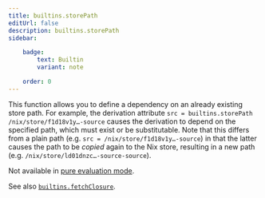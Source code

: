 ```yaml
---
title: builtins.storePath
editUrl: false
description: builtins.storePath
sidebar:

    badge:
        text: Builtin
        variant: note

    order: 0
---
```


This function allows you to define a dependency on an already
existing store path. For example, the derivation attribute `src
= builtins.storePath /nix/store/f1d18v1y…-source` causes the
derivation to depend on the specified path, which must exist or
be substitutable. Note that this differs from a plain path
(e.g. `src = /nix/store/f1d18v1y…-source`) in that the latter
causes the path to be *copied* again to the Nix store, resulting
in a new path (e.g. `/nix/store/ld01dnzc…-source-source`).

Not available in [pure evaluation mode](@docroot@/command-ref/conf-file.md#conf-pure-eval).

See also [`builtins.fetchClosure`](#builtins-fetchClosure).



